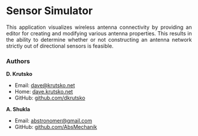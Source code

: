 # Sensor Simulator

<p align="justify">This application visualizes wireless antenna connectivity by providing an editor for creating and modifying various antenna properties. This results in the ability to determine whether or not constructing an antenna network strictly out of directional sensors is feasible.</p>

### Authors
**D. Krutsko**

* Email: <dave@krutsko.net>
* Home: [dave.krutsko.net](http://dave.krutsko.net)
* GitHub: [github.com/dkrutsko](https://github.com/dkrutsko)

**A. Shukla**

* Email: <abstronomer@gmail.com>
* GitHub: [github.com/AbsMechanik](https://github.com/AbsMechanik)